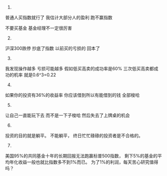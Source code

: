1.
普通人买指数就行了
我估计大部分人的盈利
跑不赢指数

不要买基金
基金经理不一定很厉害

2.
沪深300跌停
抄底了指数
以前买的亏损的
回本了

3.
我发现操作越多  亏损可能越多
假如低买高卖的成功率是60%
三次低买高卖都成功的机率
就是0.6^3=0.22

4.
如果你的投资有36%的收益率
你应该借到所以有能借到的钱
全部梭哈

5.
让自己一直能玩下去
而不是一下子梭哈
然后失去了上牌桌的机会

6.
投资的目的就是躺平。
不能躺平，
终日忙忙碌碌的投资者是不合格的。

7.
美国95%的共同基金十年的长期回报无法跑赢标普500指数，
剩下5%的基金的平均年化收益一般也就比指数多不到1%而已。
为了1%的利润，每天苦心研究值得吗？

